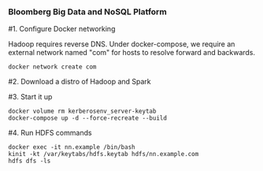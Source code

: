 ### Bloomberg Big Data and NoSQL Platform
#1. Configure Docker networking

Hadoop requires reverse DNS.  Under docker-compose, we require an external network named "com" for hosts to resolve forward and backwards.

```
docker network create com
```

#2. Download a distro of Hadoop and Spark


#3. Start it up

```
docker volume rm kerberosenv_server-keytab
docker-compose up -d --force-recreate --build
```

#4. Run HDFS commands

```
docker exec -it nn.example /bin/bash
kinit -kt /var/keytabs/hdfs.keytab hdfs/nn.example.com
hdfs dfs -ls
```






